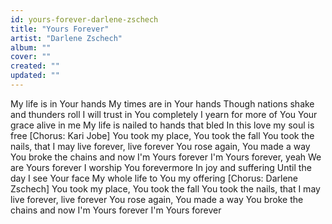 ```yaml
---
id: yours-forever-darlene-zschech
title: "Yours Forever"
artist: "Darlene Zschech"
album: ""
cover: ""
created: ""
updated: ""
---
```


My life is in Your hands
My times are in Your hands
Though nations shake and thunders roll
I will trust in You completely
I yearn for more of You
Your grace alive in me
My life is nailed to hands that bled
In this love my soul is free
[Chorus: Kari Jobe]
You took my place, You took the fall
You took the nails, that I may live forever, live forever
You rose again, You made a way
You broke the chains and now I'm Yours forever
I'm Yours forever, yeah
We are Yours forever
I worship You forevermore
In joy and suffering
Until the day I see Your face
My whole life to You my offering
[Chorus: Darlene Zschech]
You took my place, You took the fall
You took the nails, that I may live forever, live forever
You rose again, You made a way
You broke the chains and now I'm Yours forever
I'm Yours forever